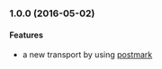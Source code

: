
<a name="1.0.0"></a>
### 1.0.0 (2016-05-02)


#### Features

* a new transport by using [postmark](https://github.com/wildbit/postmark.js)
